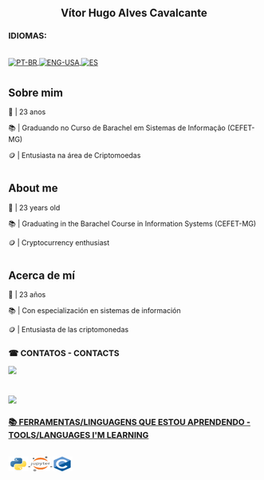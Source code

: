 <div align="center">
  <h2> Vítor Hugo Alves Cavalcante </h2>
</div>

<h3>IDIOMAS: </h3>
<div style="display: inline_block"><br>
  <a href="https://github.com/acsasilveira/acsasilveira/blob/main/README.md#-sobre-mim-" style = "decoration: none">
  <img align="center" alt="PT-BR" height="30" width="40" src="https://upload.wikimedia.org/wikipedia/commons/thumb/0/05/Flag_of_Brazil.svg/1000px-Flag_of_Brazil.svg.png" />
  </a>
  <a href="https://github.com/acsasilveira/acsasilveira/blob/main/README.md#-about-me-" style = "decoration: none">
  <img align="center" alt="ENG-USA" height="30" width="40" src="https://img.freepik.com/vetores-gratis/fundo-de-bandeira-americana-grunge-design-plano_23-2149403293.jpg" />
  </a>
  <a href="https://github.com/acsasilveira/acsasilveira/blob/main/README.md#-acerca-de-mi" style = "decoration: none">
  <img align="center" alt="ES" height="30" width="40" src="https://upload.wikimedia.org/wikipedia/commons/thumb/9/9a/Flag_of_Spain.svg/255px-Flag_of_Spain.svg.png" />
  </a>

</div>

# 

<h2> Sobre mim </h2>

🧁 |  23 anos

📚 | Graduando no Curso de Barachel em Sistemas de Informação (CEFET-MG)

🪙 | Entusiasta na área de Criptomoedas

#
<h2> About me </h2>

🧁 |  23 years old

📚 | Graduating in the Barachel Course in Information Systems (CEFET-MG)

🪙 | Cryptocurrency enthusiast

# 
<h2> Acerca de mí </h2>

🧁 |  23 años

📚 | Con especialización en sistemas de información

🪙 | Entusiasta de las criptomonedas

<div align="left">
  <h3> ☎ CONTATOS - CONTACTS</h3>
</div>

<a href = "mailto:vitorhugocav@gmail.com"><img loading="lazy" src="https://img.shields.io/badge/Gmail-D14836?style=for-the-badge&logo=gmail&logoColor=white" target="_blank"></a>

#

<div align="left">
  <a href="https://github.com/vitorhugocav/">
  <img height="160em" src="https://github-readme-stats.vercel.app/api/top-langs/?username=acsasilveira&layout=compact&langs_count=7&theme=rose"/>
</div>  


<div align="left">
  <h3>📚 FERRAMENTAS/LINGUAGENS QUE ESTOU APRENDENDO  - TOOLS/LANGUAGES I'M LEARNING</h3>
</div>
  <div style="display: inline_block"><br>
  <a href="https://python.org">
      <img align="center" alt="Python" height="30" width="40" src="https://github.com/devicons/devicon/blob/1119b9f84c0290e0f0b38982099a2bd027a48bf1/icons/python/python-original.svg" />
    </a>
    <a href="https://jupyter.org">
      <img align="center" alt="Jupyter" height="30" width="40" src="https://github.com/devicons/devicon/blob/1119b9f84c0290e0f0b38982099a2bd027a48bf1/icons/jupyter/jupyter-original-wordmark.svg" />
    </a>
  <img align="center" alt="C" height="30" width="40" src="https://github.com/devicons/devicon/blob/1119b9f84c0290e0f0b38982099a2bd027a48bf1/icons/c/c-original.svg" />
</div>
